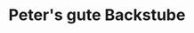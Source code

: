 ---
title: "Peter's gute Backstube"
url: /achern/peters-gute-backstube-adlerplatz/
shop: Bäckerei
---